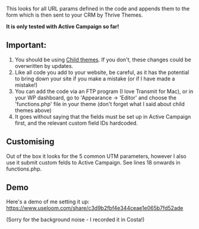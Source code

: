 This looks for all URL params defined in the code and appends them to the form which is then sent to your CRM by Thrive Themes.

**It is only tested with Active Campaign so far!**

## Important:

1. You should be using [Child themes](https://thrivethemes.com/tkb_item/how-to-set-up-a-thrive-child-theme/). If you don't, these changes could be overwritten by updates.
2. Like all code you add to your website, be careful, as it has the potential to bring down your site if you make a mistake (or if I have made a mistake!)
3. You can add the code via an FTP program (I love Transmit for Mac), or in your WP dashboard, go to 'Appearance -> 'Editor' and choose the 'functions.php' file in your theme (don't forget what I said about child themes above)
4. It goes without saying that the fields must be set up in Active Campaign first, and the relevant custom field IDs hardcoded.

## Customising

Out of the box it looks for the 5 common UTM parameters, however I also use it submit custom felds to Active Campaign. See lines 18 onwards in functions.php. 

## Demo

Here's a demo of me setting it up: https://www.useloom.com/share/c3d9b2fbf4e344ceae1e065b7fd52ade

(Sorry for the background noise - I recorded it in Costa!)
